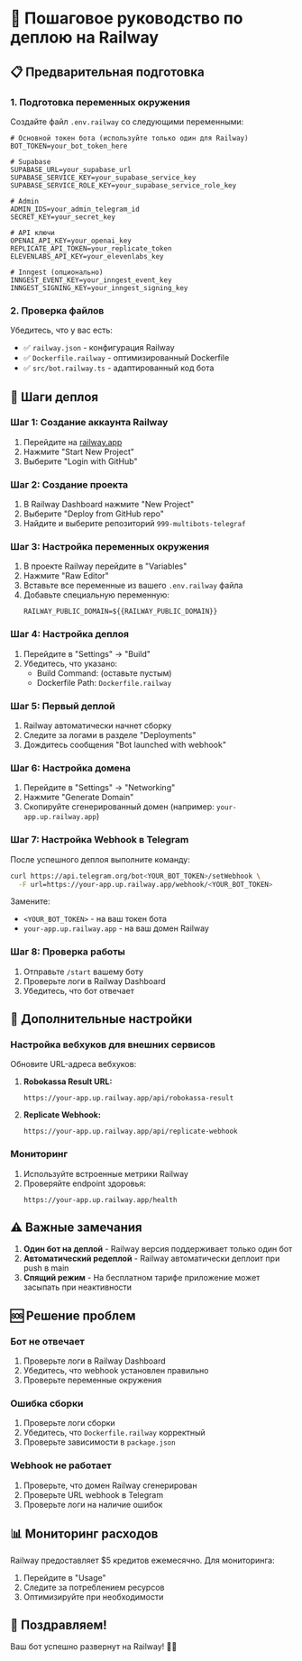# 🚂 Пошаговое руководство по деплою на Railway

## 📋 Предварительная подготовка

### 1. Подготовка переменных окружения

Создайте файл `.env.railway` со следующими переменными:

```env
# Основной токен бота (используйте только один для Railway)
BOT_TOKEN=your_bot_token_here

# Supabase
SUPABASE_URL=your_supabase_url
SUPABASE_SERVICE_KEY=your_supabase_service_key
SUPABASE_SERVICE_ROLE_KEY=your_supabase_service_role_key

# Admin
ADMIN_IDS=your_admin_telegram_id
SECRET_KEY=your_secret_key

# API ключи
OPENAI_API_KEY=your_openai_key
REPLICATE_API_TOKEN=your_replicate_token
ELEVENLABS_API_KEY=your_elevenlabs_key

# Inngest (опционально)
INNGEST_EVENT_KEY=your_inngest_event_key
INNGEST_SIGNING_KEY=your_inngest_signing_key
```

### 2. Проверка файлов

Убедитесь, что у вас есть:
- ✅ `railway.json` - конфигурация Railway
- ✅ `Dockerfile.railway` - оптимизированный Dockerfile
- ✅ `src/bot.railway.ts` - адаптированный код бота

## 🚀 Шаги деплоя

### Шаг 1: Создание аккаунта Railway

1. Перейдите на [railway.app](https://railway.app)
2. Нажмите "Start New Project"
3. Выберите "Login with GitHub"

### Шаг 2: Создание проекта

1. В Railway Dashboard нажмите "New Project"
2. Выберите "Deploy from GitHub repo"
3. Найдите и выберите репозиторий `999-multibots-telegraf`

### Шаг 3: Настройка переменных окружения

1. В проекте Railway перейдите в "Variables"
2. Нажмите "Raw Editor"
3. Вставьте все переменные из вашего `.env.railway` файла
4. Добавьте специальную переменную:
   ```
   RAILWAY_PUBLIC_DOMAIN=${{RAILWAY_PUBLIC_DOMAIN}}
   ```

### Шаг 4: Настройка деплоя

1. Перейдите в "Settings" → "Build"
2. Убедитесь, что указано:
   - Build Command: (оставьте пустым)
   - Dockerfile Path: `Dockerfile.railway`

### Шаг 5: Первый деплой

1. Railway автоматически начнет сборку
2. Следите за логами в разделе "Deployments"
3. Дождитесь сообщения "Bot launched with webhook"

### Шаг 6: Настройка домена

1. Перейдите в "Settings" → "Networking"
2. Нажмите "Generate Domain"
3. Скопируйте сгенерированный домен (например: `your-app.up.railway.app`)

### Шаг 7: Настройка Webhook в Telegram

После успешного деплоя выполните команду:

```bash
curl https://api.telegram.org/bot<YOUR_BOT_TOKEN>/setWebhook \
  -F url=https://your-app.up.railway.app/webhook/<YOUR_BOT_TOKEN>
```

Замените:
- `<YOUR_BOT_TOKEN>` - на ваш токен бота
- `your-app.up.railway.app` - на ваш домен Railway

### Шаг 8: Проверка работы

1. Отправьте `/start` вашему боту
2. Проверьте логи в Railway Dashboard
3. Убедитесь, что бот отвечает

## 🔧 Дополнительные настройки

### Настройка вебхуков для внешних сервисов

Обновите URL-адреса вебхуков:

1. **Robokassa Result URL:**
   ```
   https://your-app.up.railway.app/api/robokassa-result
   ```

2. **Replicate Webhook:**
   ```
   https://your-app.up.railway.app/api/replicate-webhook
   ```

### Мониторинг

1. Используйте встроенные метрики Railway
2. Проверяйте endpoint здоровья:
   ```
   https://your-app.up.railway.app/health
   ```

## ⚠️ Важные замечания

1. **Один бот на деплой** - Railway версия поддерживает только один бот
2. **Автоматический редеплой** - Railway автоматически деплоит при push в main
3. **Спящий режим** - На бесплатном тарифе приложение может засыпать при неактивности

## 🆘 Решение проблем

### Бот не отвечает
1. Проверьте логи в Railway Dashboard
2. Убедитесь, что webhook установлен правильно
3. Проверьте переменные окружения

### Ошибка сборки
1. Проверьте логи сборки
2. Убедитесь, что `Dockerfile.railway` корректный
3. Проверьте зависимости в `package.json`

### Webhook не работает
1. Проверьте, что домен Railway сгенерирован
2. Проверьте URL webhook в Telegram
3. Проверьте логи на наличие ошибок

## 📊 Мониторинг расходов

Railway предоставляет $5 кредитов ежемесячно. Для мониторинга:
1. Перейдите в "Usage"
2. Следите за потреблением ресурсов
3. Оптимизируйте при необходимости

## 🎉 Поздравляем!

Ваш бот успешно развернут на Railway! 🚂✨